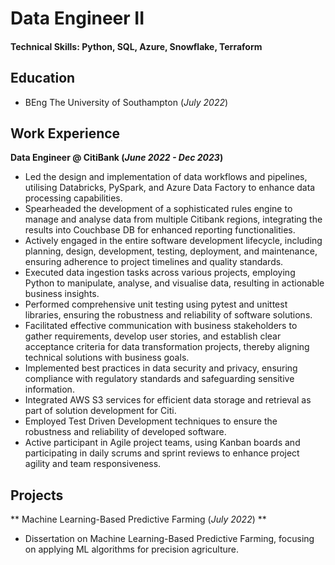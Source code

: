 # Data Engineer II

#### Technical Skills: Python, SQL, Azure, Snowflake, Terraform

## Education
- BEng The University of Southampton (_July 2022_)								       		

## Work Experience
**Data Engineer @ CitiBank (_June 2022 - Dec 2023_)**
- Led the design and implementation of data workflows and pipelines, utilising Databricks, PySpark, and Azure Data Factory to enhance data processing capabilities.
- Spearheaded the development of a sophisticated rules engine to manage and analyse data from multiple Citibank regions, integrating the results into Couchbase DB for enhanced reporting functionalities.
- Actively engaged in the entire software development lifecycle, including planning, design, development, testing, deployment, and maintenance, ensuring adherence to project timelines and quality standards.
- Executed data ingestion tasks across various projects, employing Python to manipulate, analyse, and visualise data, resulting in actionable business insights.
- Performed comprehensive unit testing using pytest and unittest libraries, ensuring the robustness and reliability of software solutions.
- Facilitated effective communication with business stakeholders to gather requirements, develop user stories, and establish clear acceptance criteria for data transformation projects, thereby aligning technical solutions with business goals.
- Implemented best practices in data security and privacy, ensuring compliance with regulatory standards and safeguarding sensitive information.
- Integrated AWS S3 services for efficient data storage and retrieval as part of solution development for Citi.
- Employed Test Driven Development techniques to ensure the robustness and reliability of developed software.
- Active participant in Agile project teams, using Kanban boards and participating in daily scrums and sprint reviews to enhance project agility and team responsiveness.

## Projects

** Machine Learning-Based Predictive Farming (_July 2022_) ** 

 - Dissertation on Machine Learning-Based Predictive Farming, focusing on applying ML algorithms for precision agriculture.

